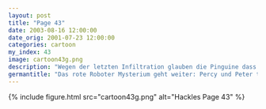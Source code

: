 ```yaml
---
layout: post
title: "Page 43"
date: 2003-08-16 12:00:00
date_orig: 2001-07-23 12:00:00
categories: cartoon
my_index: 43
image: cartoon43g.png
description: "Wegen der letzten Infiltration glauben die Pinguine dass Red Robot etwas von ihren Plänen weiß Also entfernen sie alle ihren geheimen Daten aus dem Netzwerk und brennen diese auf CD ROM Dann verstecken sie die Disk an einem Platz an dem niemand schauen würde peter percy"
germantitle: "Das rote Roboter Mysterium geht weiter: Percy und Peter treffen Sicherheitsvorkehrungen"
---
```


{% include figure.html src="cartoon43g.png" alt="Hackles Page 43"  %}
